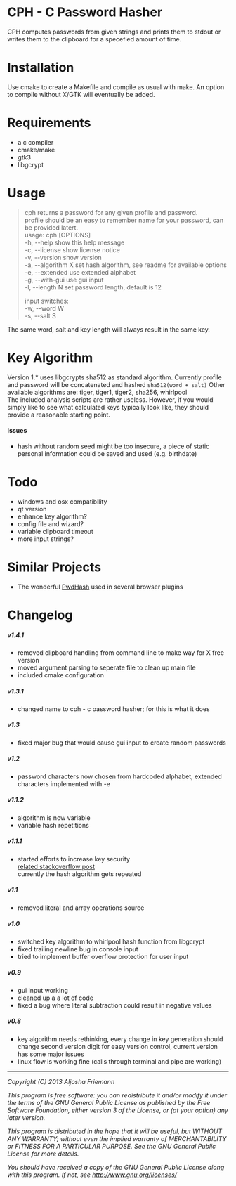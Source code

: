 CPH - C Password Hasher
=======================

CPH computes passwords from given strings and prints them to stdout or writes them to
the clipboard for a specefied amount of time.   

Installation
============

Use cmake to create a Makefile and compile as usual with make.
An option to compile without X/GTK will eventually be added.

Requirements
============

- a c compiler
- cmake/make
- gtk3
- libgcrypt

Usage
=====

> cph returns a password for any given profile and password.   
> profile should be an easy to remember name for your password, can be provided latert.   
> usage: cph [OPTIONS]   
>     -h, --help         show this help message   
>     -c, --license      show license notice   
>     -v, --version      show version   
>     -a, --algorithm X  set hash algorithm, see readme for available options   
>     -e, --extended     use extended alphabet   
>     -g, --with-gui     use gui input   
>     -l, --length N     set password length, default is 12   
>   
> input switches:   
>     -w, --word W   
>     -s, --salt S   

The same word, salt and key length will always result in the same key.

Key Algorithm
=============

Version 1.* uses libgcrypts sha512 as standard algorithm. Currently profile and password
will be concatenated and hashed 
```sha512(word + salt)```
Other available algorithms are: tiger, tiger1, tiger2, sha256, whirlpool   
The included analysis scripts are rather useless. However, if you would simply like to see what calculated keys typically look like,
they should provide a reasonable starting point.

#### Issues

- hash without random seed might be too insecure, a piece of static personal information could be saved and used (e.g. birthdate)

Todo
====

- windows and osx compatibility
- qt version
- enhance key algorithm?
- config file and wizard?
- variable clipboard timeout
- more input strings?

Similar Projects
================

- The wonderful [PwdHash](https://www.pwdhash.com/) used in several browser
  plugins

Changelog
=========

##### v1.4.1
- removed clipboard handling from command line to make way for X free version
- moved argument parsing to seperate file to clean up main file
- included cmake configuration

##### v1.3.1
- changed name to cph - c password hasher; for this is what it does

##### v1.3
- fixed major bug that would cause gui input to create random passwords

##### v1.2
- password characters now chosen from hardcoded alphabet, extended characters
  implemented with -e   

##### v1.1.2
- algorithm is now variable
- variable hash repetitions

##### v1.1.1
- started efforts to increase key security    
  [related stackoverflow post](http://stackoverflow.com/questions/348109/is-double-hashing-a-password-less-secure-than-just-hashing-it-once)   
  currently the hash algorithm gets repeated

##### v1.1
- removed literal and array operations source

##### v1.0   
- switched key algorithm to whirlpool hash function from libgcrypt
- fixed trailing newline bug in console input
- tried to implement buffer overflow protection for user input

##### v0.9   
- gui input working
- cleaned up a a lot of code
- fixed a bug where literal subtraction could result in negative values

##### v0.8   
- key algorithm needs rethinking, every change in key generation should change
  second version digit for easy version control, current version has some major
  issues
- linux flow is working fine (calls through terminal and pipe are working)   

----

*Copyright (C) 2013 Aljosha Friemann*

*This program is free software: you can redistribute it and/or modify*
*it under the terms of the GNU General Public License as published by*
*the Free Software Foundation, either version 3 of the License, or*
*(at your option) any later version.*

*This program is distributed in the hope that it will be useful,*
*but WITHOUT ANY WARRANTY; without even the implied warranty of*
*MERCHANTABILITY or FITNESS FOR A PARTICULAR PURPOSE.  See the*
*GNU General Public License for more details.*

*You should have received a copy of the GNU General Public License*
*along with this program.  If not, see http://www.gnu.org/licenses/*
